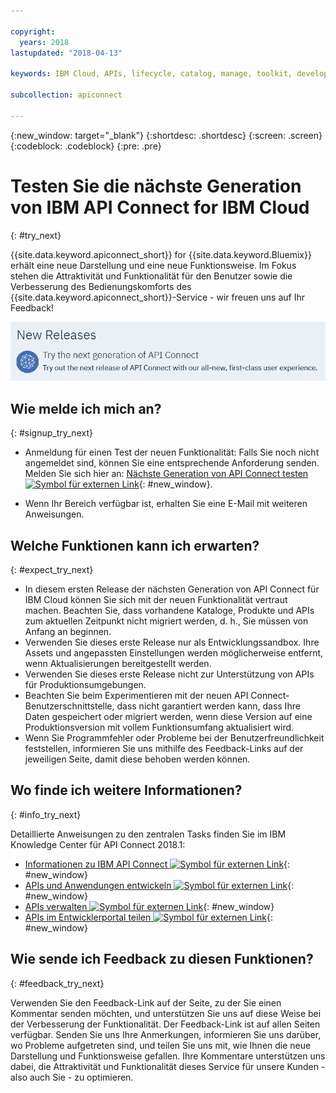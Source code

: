 ```yaml
---

copyright:
  years: 2018
lastupdated: "2018-04-13"

keywords: IBM Cloud, APIs, lifecycle, catalog, manage, toolkit, develop, dev portal

subcollection: apiconnect

---
```


{:new_window: target="_blank"}
{:shortdesc: .shortdesc}
{:screen: .screen}
{:codeblock: .codeblock}
{:pre: .pre}

# Testen Sie die nächste Generation von IBM API Connect for IBM Cloud
{: #try_next}

{{site.data.keyword.apiconnect_short}} for {{site.data.keyword.Bluemix}} erhält eine neue Darstellung und eine neue Funktionsweise. Im Fokus stehen die Attraktivität und Funktionalität für den Benutzer sowie die Verbesserung des Bedienungskomforts des {{site.data.keyword.apiconnect_short}}-Service - wir freuen uns auf Ihr Feedback!

<img src="images/new_version.png" alt="Grafik des Banners für die nächste Generation von API Connect"/>

## Wie melde ich mich an?
{: #signup_try_next}

* Anmeldung für einen Test der neuen Funktionalität: Falls Sie noch nicht angemeldet sind, können Sie eine entsprechende Anforderung senden. Melden Sie sich hier an: [Nächste Generation von API Connect testen ![Symbol für externen Link](../icons/launch-glyph.svg "Symbol für externen Link")](https://console.bluemix.net/apis/overview){: #new_window}.

* Wenn Ihr Bereich verfügbar ist, erhalten Sie eine E-Mail mit weiteren Anweisungen.

## Welche Funktionen kann ich erwarten?
{: #expect_try_next}

* In diesem ersten Release der nächsten Generation von API Connect für IBM Cloud können Sie sich mit der neuen Funktionalität vertraut machen. Beachten Sie, dass vorhandene Kataloge, Produkte und APIs zum aktuellen Zeitpunkt nicht migriert werden, d. h., Sie müssen von Anfang an beginnen.
* Verwenden Sie dieses erste Release nur als Entwicklungssandbox. Ihre Assets und angepassten Einstellungen werden möglicherweise entfernt, wenn Aktualisierungen bereitgestellt werden.
* Verwenden Sie dieses erste Release nicht zur Unterstützung von APIs für Produktionsumgebungen. 
* Beachten Sie beim Experimentieren mit der neuen API Connect-Benutzerschnittstelle, dass nicht garantiert werden kann, dass Ihre Daten gespeichert oder migriert werden, wenn diese Version auf eine Produktionsversion mit vollem Funktionsumfang aktualisiert wird.
* Wenn Sie Programmfehler oder Probleme bei der Benutzerfreundlichkeit feststellen, informieren Sie uns mithilfe des Feedback-Links auf der jeweiligen Seite, damit diese behoben werden können.

## Wo finde ich weitere Informationen?
{: #info_try_next}

Detaillierte Anweisungen zu den zentralen Tasks finden Sie im IBM Knowledge Center für API Connect 2018.1:
* [Informationen zu IBM API Connect ![Symbol für externen Link](../icons/launch-glyph.svg "Symbol für externen Link")](https://www.ibm.com/support/knowledgecenter/SSMNED_2018/com.ibm.apic.overview.doc/api_management_overview.html){: #new_window}
* [APIs und Anwendungen entwickeln ![Symbol für externen Link](../icons/launch-glyph.svg "Symbol für externen Link")](https://www.ibm.com/support/knowledgecenter/SSMNED_2018/com.ibm.apic.toolkit.doc/capim_cli_overview.html){: #new_window}
* [APIs verwalten ![Symbol für externen Link](../icons/launch-glyph.svg "Symbol für externen Link")](https://www.ibm.com/support/knowledgecenter/SSMNED_2018/com.ibm.apic.apionprem.doc/APIonPrem_gettingstarted.html){: #new_window}
* [APIs im Entwicklerportal teilen ![Symbol für externen Link](../icons/launch-glyph.svg "Symbol für externen Link")](https://www.ibm.com/support/knowledgecenter/SSMNED_2018/com.ibm.apic.devportal.doc/discover_apis_landing_page.html){: #new_window}


## Wie sende ich Feedback zu diesen Funktionen?
{: #feedback_try_next}

Verwenden Sie den Feedback-Link auf der Seite, zu der Sie einen Kommentar senden möchten, und unterstützen Sie uns auf diese Weise bei der Verbesserung der Funktionalität. Der Feedback-Link ist auf allen Seiten verfügbar. Senden Sie uns Ihre Anmerkungen, informieren Sie uns darüber, wo Probleme aufgetreten sind, und teilen Sie uns mit, wie Ihnen die neue Darstellung und Funktionsweise gefallen. Ihre Kommentare unterstützen uns dabei, die Attraktivität und Funktionalität dieses Service für unsere Kunden - also auch Sie - zu optimieren.
